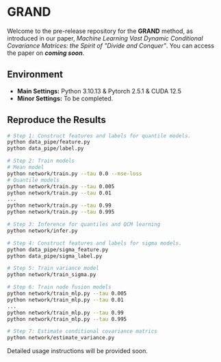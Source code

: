 # GRAND

Welcome to the pre-release repository for the **GRAND** method, as introduced in our paper, *Machine Learning Vast Dynamic Conditional Covariance Matrices: the Spirit of "Divide and Conquer"*. You can access the paper on ***coming soon***.

## Environment

- **Main Settings:** Python 3.10.13 & Pytorch 2.5.1 & CUDA 12.5
- **Minor Settings:** To be completed.

## Reproduce the Results

```bash
# Step 1: Construct features and labels for quantile models.
python data_pipe/feature.py
python data_pipe/label.py

# Step 2: Train models
# Mean model 
python network/train.py --tau 0.0 --mse-loss
# Quantile models
python network/train.py --tau 0.005
python network/train.py --tau 0.01
...
python network/train.py --tau 0.99
python network/train.py --tau 0.995

# Step 3: Inference for quantiles and QCM learning
python network/infer.py

# Step 4: Construct features and labels for sigma models.
python data_pipe/sigma_feature.py
python data_pipe/sigma_label.py

# Step 5: Train variance model
python network/train_sigma.py

# Step 6: Train node fusion models
python network/train_mlp.py --tau 0.005
python network/train_mlp.py --tau 0.01
...
python network/train_mlp.py --tau 0.99
python network/train_mlp.py --tau 0.995

# Step 7: Estimate conditional covariance matrics
python network/estimate_variance.py 
```


Detailed usage instructions will be provided soon.